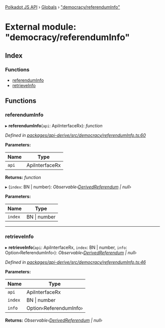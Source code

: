 [Polkadot JS API](../README.md) › [Globals](../globals.md) › ["democracy/referendumInfo"](_democracy_referenduminfo_.md)

# External module: "democracy/referendumInfo"

## Index

### Functions

* [referendumInfo](_democracy_referenduminfo_.md#referenduminfo)
* [retrieveInfo](_democracy_referenduminfo_.md#retrieveinfo)

## Functions

###  referendumInfo

▸ **referendumInfo**(`api`: ApiInterfaceRx): *function*

*Defined in [packages/api-derive/src/democracy/referendumInfo.ts:60](https://github.com/polkadot-js/api/blob/c576c689d/packages/api-derive/src/democracy/referendumInfo.ts#L60)*

**Parameters:**

Name | Type |
------ | ------ |
`api` | ApiInterfaceRx |

**Returns:** *function*

▸ (`index`: BN | number): *Observable‹[DerivedReferendum](../interfaces/_types_.derivedreferendum.md) | null›*

**Parameters:**

Name | Type |
------ | ------ |
`index` | BN &#124; number |

___

###  retrieveInfo

▸ **retrieveInfo**(`api`: ApiInterfaceRx, `index`: BN | number, `info`: Option‹ReferendumInfo›): *Observable‹[DerivedReferendum](../interfaces/_types_.derivedreferendum.md) | null›*

*Defined in [packages/api-derive/src/democracy/referendumInfo.ts:46](https://github.com/polkadot-js/api/blob/c576c689d/packages/api-derive/src/democracy/referendumInfo.ts#L46)*

**Parameters:**

Name | Type |
------ | ------ |
`api` | ApiInterfaceRx |
`index` | BN &#124; number |
`info` | Option‹ReferendumInfo› |

**Returns:** *Observable‹[DerivedReferendum](../interfaces/_types_.derivedreferendum.md) | null›*
